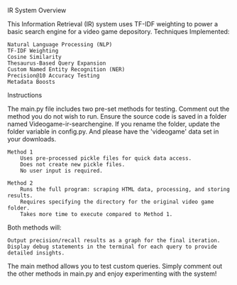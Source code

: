 IR System Overview

This Information Retrieval (IR) system uses TF-IDF weighting to power a basic search engine for a video game depository.
Techniques Implemented:

    Natural Language Processing (NLP)
    TF-IDF Weighting
    Cosine Similarity
    Thesaurus-Based Query Expansion
    Custom Named Entity Recognition (NER)
    Precision@10 Accuracy Testing
    Metadata Boosts

Instructions


The main.py file includes two pre-set methods for testing. Comment out the method you do not wish to run.
Ensure the source code is saved in a folder named Videogame-ir-searchengine. If you rename the folder, update the folder variable in config.py. And please have the 'videogame' data set in your downloads.

    Method 1
        Uses pre-processed pickle files for quick data access.
        Does not create new pickle files.
        No user input is required.

    Method 2
        Runs the full program: scraping HTML data, processing, and storing results.
        Requires specifying the directory for the original video game folder.
        Takes more time to execute compared to Method 1.

Both methods will:

    Output precision/recall results as a graph for the final iteration.
    Display debug statements in the terminal for each query to provide detailed insights.


The main method allows you to test custom queries. Simply comment out the other methods in main.py and enjoy experimenting with the system!

